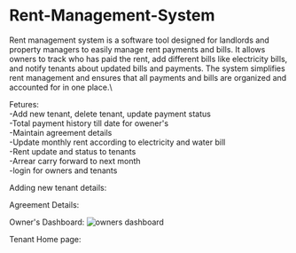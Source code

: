 # Rent-Management-System

Rent management system is a software tool designed for landlords and property managers to easily manage rent payments and bills. It allows owners to track who has paid the rent, add different bills like electricity bills, and notify tenants about updated bills and payments. The system simplifies rent management and ensures that all payments and bills are organized and accounted for in one place.\

Fetures:\
-Add new tenant, delete tenant, update payment status\
-Total payment history till date for owener's\
-Maintain agreement details\
-Update monthly rent according to electricity and water bill\
-Rent update and status to tenants\
-Arrear carry forward to next month\
-login for owners and tenants

Adding new tenant details:


Agreement Details:


Owner's Dashboard:
![owners dashboard](https://user-images.githubusercontent.com/90144181/236860117-24019824-4e8e-4250-8ed5-f0b5f92df793.png)

Tenant Home page:


